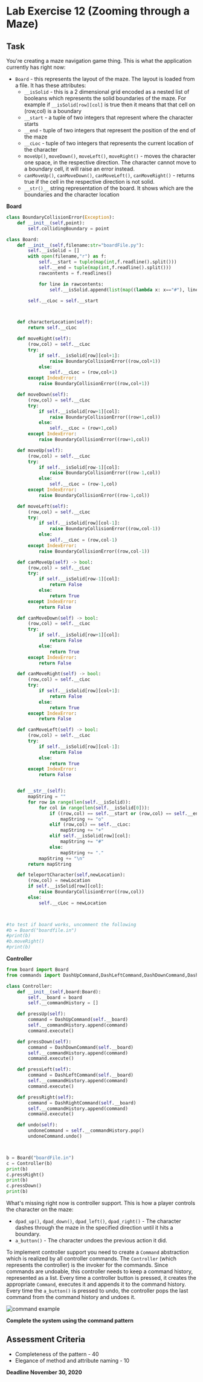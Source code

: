 # Lab Exercise 12 (Zooming through a Maze)

## Task

You're creating a maze navigation game thing. This is what the application currently has right now:

- `Board` - this represents the layout of the maze. The layout is loaded from a file. It has these attributes:
  - `__isSolid` - this is a 2 dimensional grid encoded as a nested list of booleans which represents the solid boundaries of the maze. For example if `__isSolid[row][col]` is true then it means that that cell on (row,col) is a boundary
  - `__start` - a tuple of two integers that represent where the character starts
  - `__end` - tuple of two integers that represent the position of the end of the maze
  - `__cLoc` - tuple of two integers that represents the current location of the character
  - `moveUp()`, `moveDown()`, `moveLeft()`, `moveRight()` - moves the character one space, in the respective direction. The character cannot move to a boundary cell, it will raise an error instead.
  - `canMoveUp()`, `canMoveDown()`, `canMoveLeft()`, `canMoveRight()` - returns true if the cell in the respective direction is not solid.
  - `__str()__` string representation of the board. It shows which are the boundaries and the character location

**Board**

```python
class BoundaryCollisionError(Exception):
    def __init__(self,point):
        self.collidingBoundary = point

class Board:
    def __init__(self,filename:str="boardFile.py"):
        self.__isSolid = []
        with open(filename,"r") as f:
            self.__start = tuple(map(int,f.readline().split()))
            self.__end = tuple(map(int,f.readline().split()))
            rawcontents = f.readlines()

            for line in rawcontents:
                self.__isSolid.append(list(map((lambda x: x=="#"), line[:-1])))

        self.__cLoc = self.__start



    def characterLocation(self):
        return self.__cLoc

    def moveRight(self):
        (row,col) = self.__cLoc
        try:
            if self.__isSolid[row][col+1]:
                raise BoundaryCollisionError((row,col+1))
            else:
                self.__cLoc = (row,col+1)
        except IndexError:
            raise BoundaryCollisionError((row,col+1))

    def moveDown(self):
        (row,col) = self.__cLoc
        try:
            if self.__isSolid[row+1][col]:
                raise BoundaryCollisionError((row+1,col))
            else:
                self.__cLoc = (row+1,col)
        except IndexError:
            raise BoundaryCollisionError((row+1,col))

    def moveUp(self):
        (row,col) = self.__cLoc
        try:
            if self.__isSolid[row-1][col]:
                raise BoundaryCollisionError((row-1,col))
            else:
                self.__cLoc = (row-1,col)
        except IndexError:
            raise BoundaryCollisionError((row-1,col))

    def moveLeft(self):
        (row,col) = self.__cLoc
        try:
            if self.__isSolid[row][col-1]:
                raise BoundaryCollisionError((row,col-1))
            else:
                self.__cLoc = (row,col-1)
        except IndexError:
            raise BoundaryCollisionError((row,col-1))

    def canMoveUp(self) -> bool:
        (row,col) = self.__cLoc
        try:
            if self.__isSolid[row-1][col]:
                return False
            else:
                return True
        except IndexError:
            return False

    def canMoveDown(self) -> bool:
        (row,col) = self.__cLoc
        try:
            if self.__isSolid[row+1][col]:
                return False
            else:
                return True
        except IndexError:
            return False

    def canMoveRight(self) -> bool:
        (row,col) = self.__cLoc
        try:
            if self.__isSolid[row][col+1]:
                return False
            else:
                return True
        except IndexError:
            return False

    def canMoveLeft(self) -> bool:
        (row,col) = self.__cLoc
        try:
            if self.__isSolid[row][col-1]:
                return False
            else:
                return True
        except IndexError:
            return False


    def __str__(self):
        mapString = ""
        for row in range(len(self.__isSolid)):
            for col in range(len(self.__isSolid[0])):
                if ((row,col) == self.__start or (row,col) == self.__end) and (row,col) != self.__cLoc:
                    mapString += "o"
                elif (row,col) == self.__cLoc:
                    mapString += "+"
                elif self.__isSolid[row][col]:
                    mapString += "#"
                else:
                    mapString += "."
            mapString += "\n"
        return mapString

    def teleportCharacter(self,newLocation):
        (row,col) = newLocation
        if self.__isSolid[row][col]:
            raise BoundaryCollisionError((row,col))
        else:
            self.__cLoc = newLocation



#to test if board works, uncomment the following
#b = Board("boardfile.in")
#print(b)
#b.moveRight()
#print(b)
```

**Controller**

```python
from board import Board
from commands import DashUpCommand,DashLeftCommand,DashDownCommand,DashRightCommand

class Controller:
    def __init__(self,board:Board):
        self.__board = board
        self.__commandHistory = []

    def pressUp(self):
        command = DashUpCommand(self.__board)
        self.__commandHistory.append(command)
        command.execute()

    def pressDown(self):
        command = DashDownCommand(self.__board)
        self.__commandHistory.append(command)
        command.execute()

    def pressLeft(self):
        command = DashLeftCommand(self.__board)
        self.__commandHistory.append(command)
        command.execute()

    def pressRight(self):
        command = DashRightCommand(self.__board)
        self.__commandHistory.append(command)
        command.execute()

    def undo(self):
        undoneCommand = self.__commandHistory.pop()
        undoneCommand.undo()



b = Board("boardFile.in")
c = Controller(b)
print(b)
c.pressRight()
print(b)
c.pressDown()
print(b)
```

What's missing right now is controller support. This is how a player controls the character on the maze:

- `dpad_up()`, `dpad_down()`, `dpad_left()`, `dpad_right()` - The character dashes through the maze in the specified direction until it hits a boundary.
- `a_button()` -  The character undoes the previous action it did.

To implement controller support you need to create a `Command` abstraction which is realized by all controller commands. The `Controller` (which represents the controller) is the invoker for the commands. Since commands are undoable, this controller needs to keep a command history, represented as a list. Every time a controller button is pressed, it creates the appropriate `Command`, executes it and appends it to the command history. Every time the `a_button()` is pressed to undo, the controller pops the last command from the command history and undoes it.

![command example](uml\commandexample.png)

**Complete the system using the command pattern**

## Assessment Criteria

- Completeness of the pattern - 40
- Elegance of method and attribute naming - 10

**Deadline November 30, 2020**